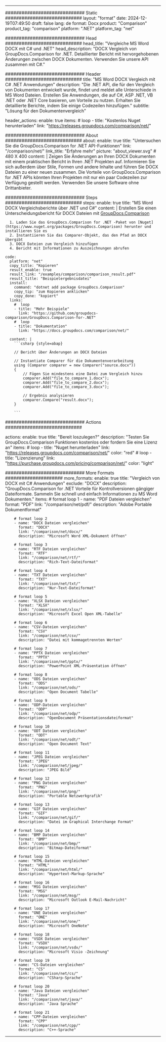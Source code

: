 
---
############################# Static ############################
layout: "format"
date:  2024-12-19T07:49:50
draft: false
lang: de
format: Docx
product: "Comparison"
product_tag: "comparison"
platform: ".NET"
platform_tag: "net"

############################# Head ############################
head_title: "Vergleiche MS Word DOCX mit C# und .NET"
head_description: "DOCX Vergleich von GroupDocs.Comparison for .NET. Detaillierter Bericht mit hervorgehobenen Änderungen zwischen DOCX Dokumenten. Verwenden Sie unsere API zusammen mit C#."

############################# Header ############################
title: "MS Word DOCX Vergleich mit C# .NET Anwendungen" 
description: "Die .NET API, die für den Vergleich von Dokumenten entwickelt wurde, findet und meldet alle Unterschiede in MS Word Dateien. Erstellen Sie Anwendungen, die auf C#, ASP .NET, VB .NET oder .NET Core basieren, um Vorteile zu nutzen. Erhalten Sie detaillierte Berichte, indem Sie einige Codezeilen hinzufügen."
subtitle: "Lösung für den Dokumentenvergleich" 

header_actions:
  enable: true
  items:
    #  loop
    - title: "Kostenlos Nuget herunterladen"
      link: "https://releases.groupdocs.com/comparison/net/"
      
############################# About ############################
about:
    enable: true
    title: "Untersuchen Sie die GroupDocs.Comparison for .NET API-Funktionen"
    link: "/comparison/net/"
    link_title: "Erfahre mehr"
    picture: "about_viewer.svg" # 480 X 400
    content: |
       Zeigen Sie Änderungen an Ihren DOCX Dokumenten mit einem praktischen Bericht in Ihren .NET Projekten auf. Informieren Sie sich außerdem über Stile, Formen und andere Inhalte und führen Sie DOCX Dateien zu einer neuen zusammen. Die Vorteile von GroupDocs.Comparison for .NET APIs könnten Ihren Projekten mit nur ein paar Codezeilen zur Verfügung gestellt werden. Verwenden Sie unsere Software ohne Drittanbieter.

############################# Steps ############################
steps:
    enable: true
    title: "MS Word DOCX Vergleichsberichte über .NET und C#"
    content: |
      Erstellen Sie einen Unterscheidungsbericht für DOCX Dateien mit [GroupDocs.Comparison](https://products.groupdocs.com/comparison/net/)
      
      1. Laden Sie das GroupDocs.Comparison for .NET -Paket von [Nuget](https://www.nuget.org/packages/GroupDocs.Comparison) herunter und installieren Sie es
      2. Instantiieren Sie das Comparer-Objekt, das den Pfad an DOCX übergibt
      3. DOCX Dateien zum Vergleich hinzufügen
      4. Bericht mit Informationen zu Auszeichnungen abrufen
   
    code:
      platform: "net"
      copy_title: "Kopieren"
      result_enable: true
      result_link: "/examples/comparison/comparison_result.pdf"
      result_title: "Beispielergebnisdatei"
      install:
        command: "dotnet add package GroupDocs.Comparison"
        copy_tip: "zum Kopieren anklicken"
        copy_done: "kopiert"
      links:
        #  loop
        - title: "Mehr Beispiele"
          link: "https://github.com/groupdocs-comparison/GroupDocs.Comparison-for-.NET"
        #  loop
        - title: "Dokumentation"
          link: "https://docs.groupdocs.com/comparison/net/"
          
      content: |
        ```csharp {style=abap}

        // Bericht über Änderungen an DOCX Dateien

        // Instantiate Comparer für die Dokumentenverarbeitung
        using (Comparer comparer = new Comparer("source.docx"))
        {
            // Fügen Sie mindestens eine Datei zum Vergleich hinzu
        	comparer.Add("file_to_compare_1.docx");
            comparer.Add("file_to_compare_2.docx");
            comparer.Add("file_to_compare_3.docx");

            // Ergebnis analysieren
            comparer.Compare("result.docx"); 
        }
        
        ```            

############################# Actions ############################

actions:
  enable: true
  title: "Bereit loszulegen?"
  description: "Testen Sie GroupDocs.Comparison Funktionen kostenlos oder fordern Sie eine Lizenz an"
  items:
    #  loop
    - title: "Nuget herunterladen"
      link: "https://releases.groupdocs.com/comparison/net/"
      color: "red"
        #  loop
    - title: "Lizenzierung"
      link: "https://purchase.groupdocs.com/pricing/comparison/net/"
      color: "light"


############################# More Formats #####################
more_formats:
    enable: true
    title: "Vergleich von DOCX mit C# Anwendungen"
    exclude: "DOCX"
    description: "GroupDocs.Comparison for .NET Vorteile für Kontrollversionen gängiger Dateiformate. Sammeln Sie schnell und einfach Informationen zu MS Word Dokumenten."
    items: 
        # format loop 1
        - name: "PDF Dateien vergleichen"
          format: "PDF"
          link: "/comparison/net/pdf/"
          description: "Adobe Portable Dokumentformat"

        # format loop 2
        - name: "DOCX Dateien vergleichen"
          format: "DOCX"
          link: "/comparison/net/docx/"
          description: "Microsoft Word XML-Dokument öffnen"

        # format loop 3
        - name: "RTF Dateien vergleichen"
          format: "RTF"
          link: "/comparison/net/rtf/"
          description: "Rich-Text-Dateiformat"

        # format loop 4
        - name: "TXT Dateien vergleichen"
          format: "TXT"
          link: "/comparison/net/txt/"
          description: "Nur-Text-Dateiformat"

        # format loop 5
        - name: "XLSX Dateien vergleichen"
          format: "XLSX"
          link: "/comparison/net/xlsx/"
          description: "Microsoft Excel Open XML-Tabelle"

        # format loop 6
        - name: "CSV-Dateien vergleichen"
          format: "CSV"
          link: "/comparison/net/csv/"
          description: "Datei mit kommagetrennten Werten"

        # format loop 7
        - name: "PPTX Dateien vergleichen"
          format: "PPTX"
          link: "/comparison/net/pptx/"
          description: "PowerPoint XML-Präsentation öffnen"

        # format loop 8
        - name: "ODS Dateien vergleichen"
          format: "ODS"
          link: "/comparison/net/ods/"
          description: "Open Document Tabelle"

        # format loop 9
        - name: "ODP-Dateien vergleichen"
          format: "ODP"
          link: "/comparison/net/odp/"
          description: "OpenDocument Präsentationsdateiformat"

        # format loop 10
        - name: "ODT Dateien vergleichen"
          format: "ODT"
          link: "/comparison/net/odt/"
          description: "Open Document Text"

        # format loop 11
        - name: "JPEG Dateien vergleichen"
          format: "JPEG"
          link: "/comparison/net/jpeg/"
          description: "JPEG Bild"

        # format loop 12
        - name: "PNG Dateien vergleichen"
          format: "PNG"
          link: "/comparison/net/png/"
          description: "Portable Netzwerkgrafik"

        # format loop 13
        - name: "GIF Dateien vergleichen"
          format: "GIF"
          link: "/comparison/net/gif/"
          description: "Datei im Graphical Interchange Format"

        # format loop 14
        - name: "BMP Dateien vergleichen"
          format: "BMP"
          link: "/comparison/net/bmp/"
          description: "Bitmap-Dateiformat"

        # format loop 15
        - name: "HTML-Dateien vergleichen"
          format: "HTML"
          link: "/comparison/net/html/"
          description: "Hypertext-Markup-Sprache"

        # format loop 16
        - name: "MSG Dateien vergleichen"
          format: "MSG"
          link: "/comparison/net/msg/"
          description: "Microsoft Outlook E-Mail-Nachricht"

        # format loop 17
        - name: "ONE Dateien vergleichen"
          format: "ONE"
          link: "/comparison/net/one/"
          description: "Microsoft OneNote"

        # format loop 18
        - name: "VSDX Dateien vergleichen"
          format: "VSDX"
          link: "/comparison/net/vsdx/"
          description: "Microsoft Visio -Zeichnung"

        # format loop 19
        - name: "CS-Dateien vergleichen"
          format: "CS"
          link: "/comparison/net/cs/"
          description: "CSharp-Sprache"

        # format loop 20
        - name: "Java Dateien vergleichen"
          format: "Java"
          link: "/comparison/net/java/"
          description: "Java Sprache"
          
        # format loop 21
        - name: "CPP-Dateien vergleichen"
          format: "CPP"
          link: "/comparison/net/cpp/"
          description: "C++-Sprache"
---